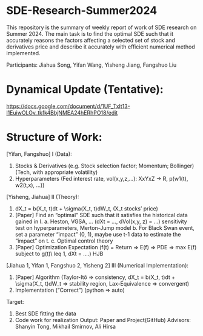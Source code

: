 # SDE-Research-Summer2024
This repository is the summary of weekly report of work of SDE research on Summer 2024. The main task is to find the optimal SDE such that it accurately reasons the factors affecting a selected set of stock and derivatives price and describe it accurately with efficient numerical method implemented.

Participants: Jiahua Song, Yifan Wang, Yisheng Jiang, Fangshuo Liu

# Dynamical Update (Tentative):
https://docs.google.com/document/d/1UF_Txlt13-l1EuiwOLOv_tkfk4BbjNMEA24hERhPO18/edit

# Structure of Work:
[Yifan, Fangshuo]
I (Data):
1.	Stocks & Derivatives (e.g. Stock selection factor; Momentum; Bollinger) (Tech, with appropriate volatility)
2.	Hyperparameters (Fed interest rate, vol(x,y,z,...): XxYxZ -> R, p(w1(t), w2(t,x), …))

[Yisheng, Jiahua]
II (Theory):
1.	dX_t = b(X_t, t)dt + \sigma(X_t, t)dW_t, (X_t stocks’ price)
2.	[Paper] Find an “optimal” SDE such that it satisfies the historical data gained in I. 
a.	Heston, VGSA, … (dXt = …, dVol(x,y, z) = …) sensitivity test on hyperparameters, Merton-Jump model
b.	For Black Swan event, set a parameter “impact” (0, 1), maybe use t-1 data to estimate the “impact” on t.
c.	Optimal control theory
3.	[Paper] Optimization Expectation (f(t) = Return => E(f) => PDE => max E(f) subject to g(t)\ leq 1, dXt = ….) HJB

[Jiahua 1, Yifan 1, Fangshuo 2, Yisheng 2]
III (Numerical Implementation):
1.	[Paper] Algorithm (Taylor-Itô => consistency, dX_t = b(X_t, t)dt + \sigma(X_t, t)dW_t => stability region, Lax-Equivalence => convergent) 
2.	Implementation (“Correct”) (python => auto) 

Target: 
1.	Best SDE fitting the data
2.	Code work for realization
Output: Paper and Project(GitHub)
Advisors: Shanyin Tong, Mikhail Smirnov, Ali Hirsa
